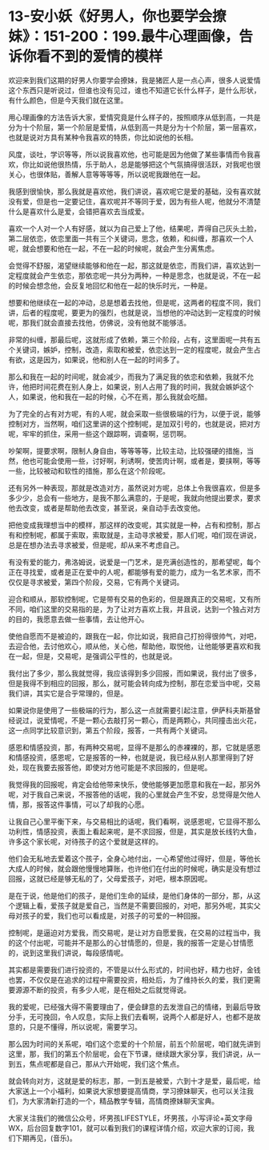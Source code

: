 # 13-安小妖《好男人，你也要学会撩妹》：151-200：199.最牛心理画像，告诉你看不到的爱情的模样

欢迎来到我们这期的好男人你要学会撩妹，我是猪匠人是一点心声，很多人说爱情这个东西只是听说过，但谁也没有见过，谁也不知道它长什么样子，是什么形状，有什么颜色，但是今天我们就在这里。

用心理画像的方法告诉大家，爱情究竟是什么样子的，按照顺序从低到高，一共是分为十个阶层，第一个阶层是爱情，从低到高一共是分为十个阶层，第一层喜欢，也就是说对方具有某种令我喜欢的特质，你比如说他的长相。

风度，谈吐，学识等等，所以说我喜欢他，也可能是因为他做了某些事情而令我喜欢，你比如说他很热情，乐于助人，总是能够把这个气氛搞得很活跃，对我呢也很关心，也很体贴，善解人意等等等等，所以说呢我跟他在一起。

我感到很愉快，那么我就是喜欢他，我们讲说，喜欢呢它是爱的基础，没有喜欢就没有爱，但是也一定要记住，喜欢呢并不等同于爱，因为有些人呢，他就分不清楚什么是喜欢什么是爱，会错把喜欢去当成爱。

喜欢一个人对一个人有好感，就以为自己爱上了他，结果呢，弄得自己灰头土脸，第二层依恋，依恋里面一共有三个关键词，思念，依赖，和纠缠，那喜欢一个人呢，就会想要和他在一起，不在一起的时候呢，就会产生分离焦虑。

会觉得不舒服，渴望继续能够和他在一起，那这就是依恋，而我们讲，喜欢达到一定程度就会产生依恋，那依恋呢一共分为两种，一种是思念，也就是说，不在一起的时候会想念他，会反复地回忆和他在一起的快乐时光，一种是。

想要和他继续在一起的冲动，总是想着去找他，但是呢，这两者的程度不同，我们讲，后者的程度呢，要更为的强烈，也就是说，当想他的冲动达到一定程度的时候呢，那我们就会直接去找他，仿佛说，没有他就不能够活。

非常的纠缠，那最后呢，这就形成了依赖，第三个阶段，占有，这里面呢一共有五个关键词，嫉妒，控制，改造，索取和被爱，依恋达到一定的程度呢，就会产生占有欲，这是因为，如果说，他和别人在一起的时间多了。

那么和我在一起的时间呢，就会减少，而我为了满足我的依恋和依赖，我就不允许，他把时间花费在别人身上，如果说，别人占用了我的时间，我就会嫉妒这个人，如果说，他和我在一起的时候，心不在焉，那么我就会吃醋。

为了完全的占有对方呢，有的人呢，就会采取一些很极端的行为，以便于说，能够控制对方，当然啊，咱们这里讲的这个控制呢，是加双引号的，也就是说，把对方呢，牢牢的抓住，采用一些这个跟踪啊，调查啊，惩罚啊。

吵架啊，提要求啊，限制人身自由，等等等等，比较主动，比较强硬的措施，当然，他也可能会使用一些，讨好啊，利诱啊，使苦肉计啊，或者是，要挟啊，等等一些，比较被动和软性的措施，那么在这个阶段呢。

还有另外一种表现，那就是改造对方，虽然说对方呢，总体上令我很喜欢，但是多多少少，总会有一些地方，是我不那么满意的，于是呢，我就向他提出要求，要求他去改变，或者是帮助他去改变，甚至说，亲自动手去改变他。

把他变成我理想当中的模样，那这样的改变呢，其实就是一种，占有和控制，那占有和控制呢，都属于索取，索取就是，主动寻求被爱，那人们呢，咱们现在讲说，总是在想办法去寻求被爱，但是呢，却从来不考虑自己。

有没有爱的能力，弗洛姆说，说爱是一门艺术，是充满创造性的，那希望呢，每个正在寻找爱，或者是正在爱中的人呢，都能够有爱的能力，成为一名艺术家，而不仅仅是寻求被爱，第四个阶段，交易，它有两个关键词。

迎合和顺从，那软控制呢，它是带有交易的色彩的，但是跟真正的交易呢，又有所不同，咱们这里的交易指的是，为了让对方喜欢上我，并且说，达到一个独占对方的目的，我愿意去做一些事情，去让他开心。

使他自愿而不是被迫的，跟我在一起，你比如说，我把自己打扮得很帅气，对吧，去迎合他，去讨他欢心，顺从他，关心他，帮助他，取悦他，让他能够更喜欢和我在一起，但是，交易呢，是强调公平性的，也就是说。

我付出了多少，那么我就觉得，我应该得到多少回报，而如果说，我付出了很多，但是我得不到相应的回报，那么，就可能会转向成为控制，那在恋爱当中呢，交易我们讲，其实它是合乎常理的，但是。

如果说你是使用了一些极端的行为，那么这一点就需要引起注意，伊萨科夫斯基曾经说过，说爱情呢，不是一颗心去敲打另一颗心，而是两颗心，共同撞击出火花，这一点同学比较意识到，第五个阶段，报答，一共有两个关键词。

感恩和情感投资，那，有两种交易呢，显得不是那么的赤裸裸的，那，它就是感恩和情感投资，感恩呢，它是报答的一种，也就是说，我已经从别人那里得到了好处，现在我要去报答他，即使对方他可能是不求回报的，但是呢。

我觉得我的回报呢，肯定会给他带来快乐，使他能够更加愿意和我在一起，那另外呢，对于我自己来说，不报答他的话呢，我的心里就会产生不安，总觉得是欠他人情，那，报答这件事情，可以了却我的心愿。

让我自己心里平衡下来，与交易相比的话呢，我们看啊，说感恩呢，它显得不那么功利性，情感投资，表面上看起来呢，是不求回报，但是，其实是放长线钓大鱼，许多这个家长呢，对待孩子的这个爱就是这样的。

他们会无私地去爱着这个孩子，全身心地付出，一心希望他过得好，但是，等他长大成人的时候，就会跟他慢慢地算账，也许他们在付出的时候呢，确实是没有想过回报，这就已经是够无私的了，父母爱孩子，对吧，根本原因呢。

是在于说，他是他们的孩子，是他们生命的延续，是他们身体的一部分，那，从这个逻辑上看，爱孩子就是爱自己，当然是不需要回报的，对吧，那另外呢，其实父母对孩子的爱，我们也可以看成是，对孩子的可爱的一种回报。

控制呢，是逼迫对方爱我，而交易呢，是让对方自愿爱我，在交易的过程当中，我的这个付出呢，可能并不是那么的心甘情愿的，但是，我的报答一定是心甘情愿的，说到这里我们讲说，每段感情呢。

其实都是需要我们进行投资的，不管是以什么形式的，时间也好，精力也好，金钱也罢，不仅仅是在追求的过程中需要投资，相处后，为了维持长久的爱，我们更需要源源不断的投资，有多少人呢，是在相处之后就觉得说。

我的爱呢，已经强大得不需要理由了，便会肆意的去发泄自己的情绪，到最后导致分手，无可挽回，令人叹息，实际上我们去看啊，说两个人都是好人，也都不是故意的，只是不懂得，所以说呢，需要学习。

那么因为时间的关系呢，咱们这个恋爱的十个阶层，前五个阶层呢，咱们就先讲到这里，那，我们的第五个阶层呢，会在下节课，继续跟大家分享，我们讲说，从一到五，焦点呢都是自己，那从六开始呢，我们这个焦点。

就会转向对方，这就是爱的标志，那，一到五是被爱，六到十才是爱，最后呢，给大家送上一个小福利，如果说大家想要提高情商，学习撩妹聊天，也可以关注我们，为大家清新打造的一个，精品教学专辑，高情商撩妹聊天宝典。

大家关注我们的微信公众号，坏男孩LIFESTYLE，坏男孩，小写评论+英文字母WX，后台回复数字101，就可以看到我们的课程详情介绍，欢迎大家的订阅，我们下期再见，(音乐)。

